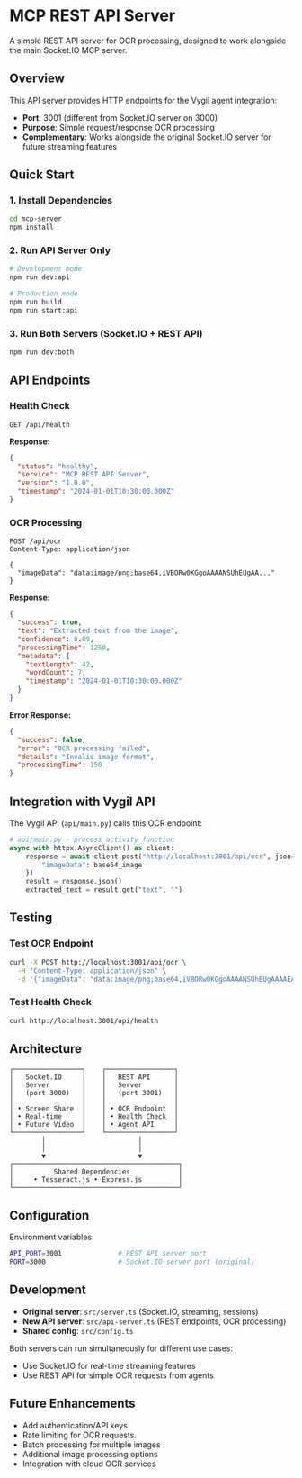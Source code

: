 # MCP REST API Server

A simple REST API server for OCR processing, designed to work alongside the main Socket.IO MCP server.

## Overview

This API server provides HTTP endpoints for the Vygil agent integration:
- **Port**: 3001 (different from Socket.IO server on 3000)
- **Purpose**: Simple request/response OCR processing
- **Complementary**: Works alongside the original Socket.IO server for future streaming features

## Quick Start

### 1. Install Dependencies
```bash
cd mcp-server
npm install
```

### 2. Run API Server Only
```bash
# Development mode
npm run dev:api

# Production mode
npm run build
npm run start:api
```

### 3. Run Both Servers (Socket.IO + REST API)
```bash
npm run dev:both
```

## API Endpoints

### Health Check
```http
GET /api/health
```

**Response:**
```json
{
  "status": "healthy",
  "service": "MCP REST API Server", 
  "version": "1.0.0",
  "timestamp": "2024-01-01T10:30:00.000Z"
}
```

### OCR Processing
```http
POST /api/ocr
Content-Type: application/json

{
  "imageData": "data:image/png;base64,iVBORw0KGgoAAAANSUhEUgAA..."
}
```

**Response:**
```json
{
  "success": true,
  "text": "Extracted text from the image",
  "confidence": 0.89,
  "processingTime": 1250,
  "metadata": {
    "textLength": 42,
    "wordCount": 7,
    "timestamp": "2024-01-01T10:30:00.000Z"
  }
}
```

**Error Response:**
```json
{
  "success": false,
  "error": "OCR processing failed",
  "details": "Invalid image format",
  "processingTime": 150
}
```

## Integration with Vygil API

The Vygil API (`api/main.py`) calls this OCR endpoint:

```python
# api/main.py - process_activity function
async with httpx.AsyncClient() as client:
    response = await client.post("http://localhost:3001/api/ocr", json={
        "imageData": base64_image
    })
    result = response.json()
    extracted_text = result.get("text", "")
```

## Testing

### Test OCR Endpoint
```bash
curl -X POST http://localhost:3001/api/ocr \
  -H "Content-Type: application/json" \
  -d '{"imageData": "data:image/png;base64,iVBORw0KGgoAAAANSUhEUgAAAAEAAAABCAYAAAAfFcSJAAAADUlEQVR42mP8/5+hHgAHggJ/PchI7wAAAABJRU5ErkJggg=="}'
```

### Test Health Check
```bash
curl http://localhost:3001/api/health
```

## Architecture

```
┌─────────────────┐    ┌─────────────────┐
│   Socket.IO     │    │   REST API      │
│   Server        │    │   Server        │
│   (port 3000)   │    │   (port 3001)   │
│                 │    │                 │
│ • Screen Share  │    │ • OCR Endpoint  │
│ • Real-time     │    │ • Health Check  │
│ • Future Video  │    │ • Agent API     │
└─────────────────┘    └─────────────────┘
        │                       │
        │                       │
        ▼                       ▼
┌─────────────────────────────────────────┐
│          Shared Dependencies            │
│     • Tesseract.js • Express.js         │
└─────────────────────────────────────────┘
```

## Configuration

Environment variables:
```bash
API_PORT=3001              # REST API server port
PORT=3000                  # Socket.IO server port (original)
```

## Development

- **Original server**: `src/server.ts` (Socket.IO, streaming, sessions)
- **New API server**: `src/api-server.ts` (REST endpoints, OCR processing)
- **Shared config**: `src/config.ts`

Both servers can run simultaneously for different use cases:
- Use Socket.IO for real-time streaming features
- Use REST API for simple OCR requests from agents

## Future Enhancements

- Add authentication/API keys
- Rate limiting for OCR requests  
- Batch processing for multiple images
- Additional image processing options
- Integration with cloud OCR services